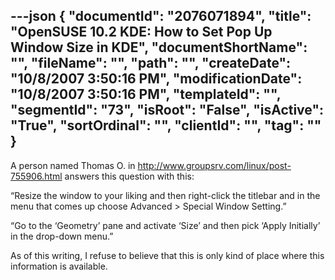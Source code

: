 ---json
{
  "documentId": "2076071894",
  "title": "OpenSUSE 10.2 KDE: How to Set Pop Up Window Size in KDE",
  "documentShortName": "",
  "fileName": "",
  "path": "",
  "createDate": "10/8/2007 3:50:16 PM",
  "modificationDate": "10/8/2007 3:50:16 PM",
  "templateId": "",
  "segmentId": "73",
  "isRoot": "False",
  "isActive": "True",
  "sortOrdinal": "",
  "clientId": "",
  "tag": ""
}
---

A person named Thomas O. in http://www.groupsrv.com/linux/post-755906.html answers this question with this:

“Resize the window to your liking and then right-click the titlebar and
in the menu that comes up choose Advanced &gt; Special Window Setting.”

“Go to the ‘Geometry’ pane and activate ‘Size’ and then pick ‘Apply
Initially’ in the drop-down menu.”

As of this writing, I refuse to believe that this is only kind of place where this information is available.
